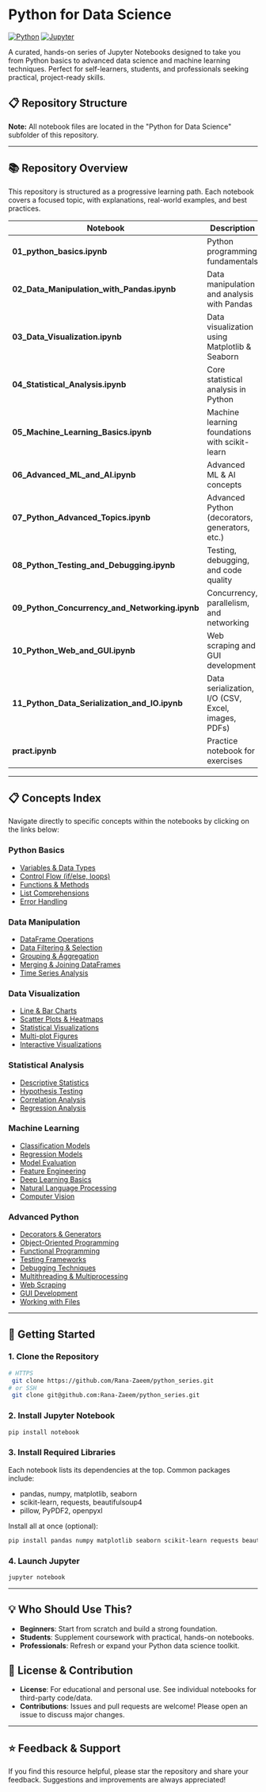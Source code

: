 # Python for Data Science

[![Python](https://img.shields.io/badge/Python-3.7%2B-blue?logo=python)](https://www.python.org/) [![Jupyter](https://img.shields.io/badge/Jupyter-Notebook-orange?logo=jupyter)](https://jupyter.org/)

A curated, hands-on series of Jupyter Notebooks designed to take you from Python basics to advanced data science and machine learning techniques. Perfect for self-learners, students, and professionals seeking practical, project-ready skills.

## 📋 Repository Structure

**Note:** All notebook files are located in the "Python for Data Science" subfolder of this repository.

---

## 📚 Repository Overview

This repository is structured as a progressive learning path. Each notebook covers a focused topic, with explanations, real-world examples, and best practices.

| Notebook | Description |
|----------|-------------|
| **01_python_basics.ipynb** | Python programming fundamentals |
| **02_Data_Manipulation_with_Pandas.ipynb** | Data manipulation and analysis with Pandas |
| **03_Data_Visualization.ipynb** | Data visualization using Matplotlib & Seaborn |
| **04_Statistical_Analysis.ipynb** | Core statistical analysis in Python |
| **05_Machine_Learning_Basics.ipynb** | Machine learning foundations with scikit-learn |
| **06_Advanced_ML_and_AI.ipynb** | Advanced ML & AI concepts |
| **07_Python_Advanced_Topics.ipynb** | Advanced Python (decorators, generators, etc.) |
| **08_Python_Testing_and_Debugging.ipynb** | Testing, debugging, and code quality |
| **09_Python_Concurrency_and_Networking.ipynb** | Concurrency, parallelism, and networking |
| **10_Python_Web_and_GUI.ipynb** | Web scraping and GUI development |
| **11_Python_Data_Serialization_and_IO.ipynb** | Data serialization, I/O (CSV, Excel, images, PDFs) |
| **pract.ipynb** | Practice notebook for exercises |

---

## 📋 Concepts Index

Navigate directly to specific concepts within the notebooks by clicking on the links below:

### Python Basics
- [Variables & Data Types](01_python_basics.ipynb)
- [Control Flow (if/else, loops)](01_python_basics.ipynb)
- [Functions & Methods](01_python_basics.ipynb)
- [List Comprehensions](01_python_basics.ipynb)
- [Error Handling](01_python_basics.ipynb)

### Data Manipulation
- [DataFrame Operations](02_Data_Manipulation_with_Pandas.ipynb)
- [Data Filtering & Selection](02_Data_Manipulation_with_Pandas.ipynb)
- [Grouping & Aggregation](02_Data_Manipulation_with_Pandas.ipynb)
- [Merging & Joining DataFrames](02_Data_Manipulation_with_Pandas.ipynb)
- [Time Series Analysis](02_Data_Manipulation_with_Pandas.ipynb)

### Data Visualization
- [Line & Bar Charts](03_Data_Visualization.ipynb)
- [Scatter Plots & Heatmaps](03_Data_Visualization.ipynb)
- [Statistical Visualizations](03_Data_Visualization.ipynb)
- [Multi-plot Figures](03_Data_Visualization.ipynb)
- [Interactive Visualizations](03_Data_Visualization.ipynb)

### Statistical Analysis
- [Descriptive Statistics](04_Statistical_Analysis.ipynb)
- [Hypothesis Testing](04_Statistical_Analysis.ipynb)
- [Correlation Analysis](04_Statistical_Analysis.ipynb)
- [Regression Analysis](04_Statistical_Analysis.ipynb)

### Machine Learning
- [Classification Models](05_Machine_Learning_Basics.ipynb)
- [Regression Models](05_Machine_Learning_Basics.ipynb)
- [Model Evaluation](05_Machine_Learning_Basics.ipynb)
- [Feature Engineering](05_Machine_Learning_Basics.ipynb)
- [Deep Learning Basics](06_Advanced_ML_and_AI.ipynb)
- [Natural Language Processing](06_Advanced_ML_and_AI.ipynb)
- [Computer Vision](06_Advanced_ML_and_AI.ipynb)

### Advanced Python
- [Decorators & Generators](07_Python_Advanced_Topics.ipynb)
- [Object-Oriented Programming](07_Python_Advanced_Topics.ipynb)
- [Functional Programming](07_Python_Advanced_Topics.ipynb)
- [Testing Frameworks](08_Python_Testing_and_Debugging.ipynb)
- [Debugging Techniques](08_Python_Testing_and_Debugging.ipynb)
- [Multithreading & Multiprocessing](09_Python_Concurrency_and_Networking.ipynb)
- [Web Scraping](10_Python_Web_and_GUI.ipynb)
- [GUI Development](10_Python_Web_and_GUI.ipynb)
- [Working with Files](11_Python_Data_Serialization_and_IO.ipynb)

---

## 🚀 Getting Started

### 1. Clone the Repository
```bash
# HTTPS
 git clone https://github.com/Rana-Zaeem/python_series.git
# or SSH
 git clone git@github.com:Rana-Zaeem/python_series.git
```

### 2. Install Jupyter Notebook
```bash
pip install notebook
```

### 3. Install Required Libraries
Each notebook lists its dependencies at the top. Common packages include:
- pandas, numpy, matplotlib, seaborn
- scikit-learn, requests, beautifulsoup4
- pillow, PyPDF2, openpyxl

Install all at once (optional):
```bash
pip install pandas numpy matplotlib seaborn scikit-learn requests beautifulsoup4 pillow PyPDF2 openpyxl
```

### 4. Launch Jupyter
```bash
jupyter notebook
```

---

## 💡 Who Should Use This?
- **Beginners**: Start from scratch and build a strong foundation.
- **Students**: Supplement coursework with practical, hands-on notebooks.
- **Professionals**: Refresh or expand your Python data science toolkit.

## 📝 License & Contribution
- **License**: For educational and personal use. See individual notebooks for third-party code/data.
- **Contributions**: Issues and pull requests are welcome! Please open an issue to discuss major changes.

---

## ⭐️ Feedback & Support
If you find this resource helpful, please star the repository and share your feedback. Suggestions and improvements are always appreciated!
